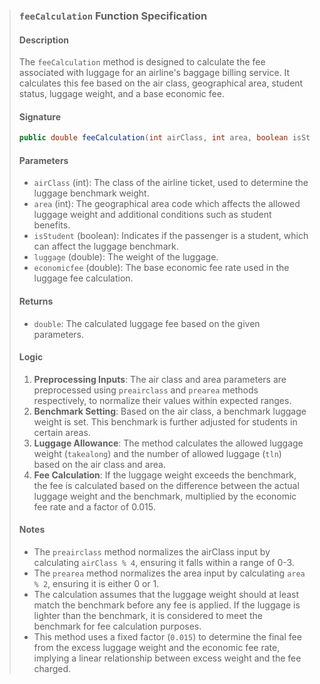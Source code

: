 > ### `feeCalculation` Function Specification
>
> #### Description
> The `feeCalculation` method is designed to calculate the fee associated with luggage for an airline's baggage billing service. It calculates this fee based on the air class, geographical area, student status, luggage weight, and a base economic fee.
>
> #### Signature
> ```java
> public double feeCalculation(int airClass, int area, boolean isStudent, double luggage, double economicfee)
> ```
>
> #### Parameters
> - `airClass` (int): The class of the airline ticket, used to determine the luggage benchmark weight.
> - `area` (int): The geographical area code which affects the allowed luggage weight and additional conditions such as student benefits.
> - `isStudent` (boolean): Indicates if the passenger is a student, which can affect the luggage benchmark.
> - `luggage` (double): The weight of the luggage.
> - `economicfee` (double): The base economic fee rate used in the luggage fee calculation.
>
> #### Returns
> - `double`: The calculated luggage fee based on the given parameters.
>
> #### Logic
> 1. **Preprocessing Inputs**: The air class and area parameters are preprocessed using `preairclass` and `prearea` methods respectively, to normalize their values within expected ranges.
> 2. **Benchmark Setting**: Based on the air class, a benchmark luggage weight is set. This benchmark is further adjusted for students in certain areas.
> 3. **Luggage Allowance**: The method calculates the allowed luggage weight (`takealong`) and the number of allowed luggage (`tln`) based on the air class and area.
> 4. **Fee Calculation**: If the luggage weight exceeds the benchmark, the fee is calculated based on the difference between the actual luggage weight and the benchmark, multiplied by the economic fee rate and a factor of 0.015.
>
> #### Notes
> - The `preairclass` method normalizes the airClass input by calculating `airClass % 4`, ensuring it falls within a range of 0-3.
> - The `prearea` method normalizes the area input by calculating `area % 2`, ensuring it is either 0 or 1.
> - The calculation assumes that the luggage weight should at least match the benchmark before any fee is applied. If the luggage is lighter than the benchmark, it is considered to meet the benchmark for fee calculation purposes.
> - This method uses a fixed factor (`0.015`) to determine the final fee from the excess luggage weight and the economic fee rate, implying a linear relationship between excess weight and the fee charged.